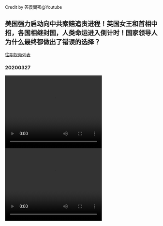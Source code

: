 Credit by 答義問密@Youtube
## 美国强力启动向中共索赔追责进程！英国女王和首相中招，各国相继封国，人类命运进入倒计时！国家领导人为什么最终都做出了错误的选择？
[往期视频列表](/答義問密/list-all.html)
### 20200327
<video width="320" height="240" controls>
  <source src="/答義問密/videos/20200327_xWDgbpM0AN0-split-001.mp4" type="video/mp4">
</video>
<video width="320" height="240" controls>
  <source src="/答義問密/videos/20200327_xWDgbpM0AN0-split-002.mp4" type="video/mp4">
</video>

